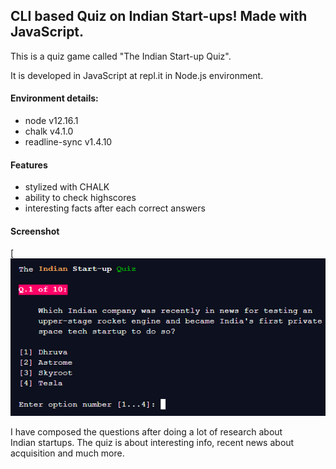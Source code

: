 ## CLI based Quiz on Indian Start-ups! Made with JavaScript.

This is a quiz game called "The Indian Start-up Quiz".   
   
It is developed in JavaScript at repl.it in Node.js environment.

#### Environment details:
- node v12.16.1
- chalk v4.1.0
- readline-sync v1.4.10


#### Features 
- stylized with CHALK
- ability to check highscores
- interesting facts after each correct answers

#### Screenshot
[![screenshot](screenshot.png)

I have composed the questions after doing a lot of research about    
Indian startups. The quiz is about interesting info, recent news about acquisition and much more.




